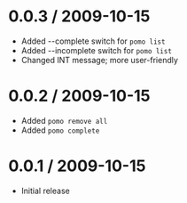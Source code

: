 
0.0.3 / 2009-10-15
==================

  * Added --complete switch for `pomo list`
  * Added --incomplete switch for `pomo list`
  * Changed INT message; more user-friendly
  
0.0.2 / 2009-10-15
==================

  * Added `pomo remove all`
  * Added `pomo complete`
  
0.0.1 / 2009-10-15
==================

  * Initial release